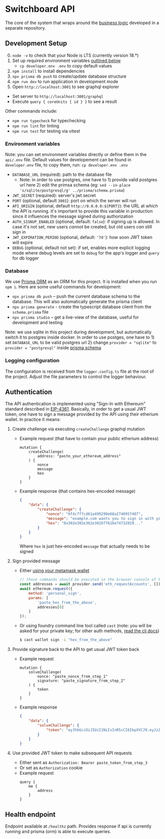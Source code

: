 # Switchboard API

The core of the system that wraps around the [business logic](https://github.com/makerdao-ses/document-model-libs) developed in a separate repository.

## Development Setup

0. `node -v` to check that your Node is LTS (currently version 18.*)
1. Set up required environment variables [outlined below](#environment-variables)
    - `cp developer.env .env` to copy default values
2. `npm install` to install dependencies
3. `npx prisma db push` to create/update database structure
4. `npm run dev` to run application in development mode
5. Open `http://localhost:3001` to see graphql explorer
  - Set server to `http://localhost:3001/graphql`
  - Execute `query { coreUnits { id } }` to see a result

Other commands include:
- `npm run typecheck` for typechecking
- `npm run lint` for linting
- `npm run test` for testing via vitest

### Environment variables

Note: you can set environment variables directly or define them in the `api/.env` file. Default values for developement can be found in `developer.env` file, to copy them, run: `cp developer.env .env`

- `DATABASE_URL` (required): path to the database file
    - Note: in order to use postgres, one have to 1) provide valid postgres url here 2) edit the primsa schema (eg: `sed --in-place 's/sqlite/postgresql/g' ../prisma/schema.prisma`)
- `JWT_SECRET` (required): server's jwt secret
- `PORT` (optional, default `3001`): port on which the server will run
- `API_ORIGIN` (optional, default `http://0.0.0.0:${PORT}`): the URL at which the API is running. it's important to provide this variable in production since it influences the message signed during authorization
- `AUTH_SIGNUP_ENABLED` (optional, default: `false`): if signing up is allowed. In case it's not set, new users _cannot_ be created, but old users _can_ still sign in
- `JWT_EXPIRATION_PERIOD` (optional, default: `'7d'`): how soon JWT token will expire
- `DEBUG` (optional, default not set): if set, enables more explicit logging mode where debug levels are set to `debug` for the app's logger and `query` for db logger

### Database

We use [Prisma ORM](prisma.io/) as an ORM for this project. It is installed when you run `npm i`. Here are some useful commands for development:

- `npx prisma db push` – push the current database schema to the database. This will also automatically generate the prisma client
- `npx prisma generate` - create the typescript database client from the `schema.prisma` file
- `npx prisma studio` – get a live-view of the database, useful for development and testing

Note: we use sqlite in this project during development, but automatically switch it to postgres inside docker. In order to use postges, one have to 1) set `DATABASE_URL` to be valid postgres url 2) change `provider = "sqlite"` to `provider = "postgresql"` inside [prisma schema](./prisma/schema.prisma)

### Logging configuration

The configuration is received from the `logger.config.ts` file at the root of the project. Adjust the file parameters to control the logger behaviour.

## Authentication

The API authentication is implemented using "Sign-In with Ethereum" standard described in [EIP-4361](https://eips.ethereum.org/EIPS/eip-4361). Basically, in order to get a usual JWT token, one have to sign a message provided by the API using their etherium wallet. In practice it means:

1. Create challenge via executing `createChallenge` graphql mutation
    - Example request (that have to contain your public etherium address)
        ```gql
        mutation {
            createChallenge(
                address: "paste_your_ethereum_address"
            ) {
                nonce
                message
                hex
            }
        }
        ```

    - Example response (that contains hex-encoded message)
        ```json
        {
            "data": {
                "createChallenge": {
                    "nonce": "6f4c7f7cd61a499290e68a2740957407",
                    "message": "example.com wants you to sign in with your Ethereum account...",
                    "hex": "0x302e302e302e302077616e74732029..."
                }
            }
        }
        ```
        Where `hex` is just hex-encoded `message` that actually needs to be signed

2. Sign provided message
    - Either [using your metamask wallet](https://docs.metamask.io/wallet/how-to/use-siwe/)
        ```js
        // those commands should be executed in the browser console of the graphql playground
        const addresses = await provider.send('eth_requestAccounts', [])
        await ethereum.request({
            method: 'personal_sign',
            params: [
                'paste_hex_from_the_above',
                addresses[0]
            ]
        });
        ```

    - Or using foundry command line tool called `cast` (note: you will be asked for your private key; for other auth methods, [read the cli docs](https://book.getfoundry.sh/reference/cast/cast-wallet-sign))
        ```sh
        $ cast wallet sign -i "hex_from_the_above"
        ```

3. Provide signature back to the API to get usual JWT token back
    - Example request
        ```gql
        mutation {
            solveChallenge(
                nonce: "paste_nonce_from_step_1"
                signature: "paste_signature_from_step_2"
            ) {
                token
            }
        }
        ```

    - Example response
        ```json
        {
            "data": {
                "solveChallenge": {
                    "token": "eyJhbGciOiJIUzI1NiIsInR5cCI6IkpXVCJ9.eyJzZXNzaW9uSWQiOiI5ZGM1NjI3Mi1hMjBjLTRmM2YtYjM5MC1kZDc2NjE1NTA0YTYiLCJpYXQiOjE2ODczMzc2MDEsImV4cCI6MTY4Nzk0MjQwMX0.z1lJlKXnCbcex59JkU9j7hfRGhR2EBrnUE8phwPN7C0"
                }
            }
        }
        ```

4. Use provided JWT token to make subsequent API requests
    - Either sent as `Authorization: Bearer paste_token_from_step_3`
    - Or set as `Authorization` cookie
    - Example request
        ```gql
        query {
            me {
                address
            }
        }
        ```

## Health endpoint

Endpoint available at `/healthz` path. Provides response if api is currently running and prisma (orm) is able to execute queries.

